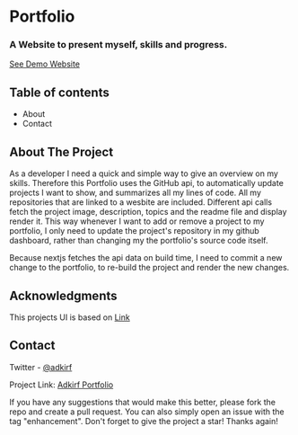 # Portfolio

### A Website to present myself, skills and progress. 


[See Demo Website](https://portfolio-v2-nu-ivory.vercel.app)

## Table of contents
* About
* Contact


## About The Project

As a developer I need a quick and simple way to give an overview on my skills. Therefore this Portfolio uses the GitHub api, to automatically update  projects I want to show, and summarizes all my lines of code. All my repositories that are linked to a wesbite are included. Different api calls fetch the project image, description, topics and the readme file and display render it. This way whenever I want to add or remove a project to my portfolio, I only need to update the project's repository in my github dashboard, rather than changing my the portfolio's source code itself. 

Because nextjs fetches the api data on build time, I need to commit a new change to the portfolio, to re-build the project and render the new changes. 

## Acknowledgments

This projects UI is based on [Link](https://www.youtube.com/watch?v=CMx51wpd7g4)
  
     

## Contact

Twitter - [@adkirf](https://twitter.com/adkirf)

Project Link: [Adkirf Portfolio](https://portfolio-v2-nu-ivory.vercel.app/)

If you have any suggestions that would make this better, please fork the repo and create a pull request. You can also simply open an issue with the tag "enhancement".
Don't forget to give the project a star! Thanks again!
